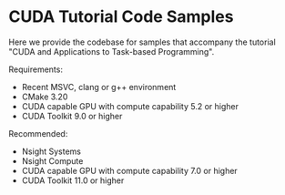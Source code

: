 # CUDA Tutorial Code Samples

Here we provide the codebase for samples that accompany the tutorial "CUDA and Applications to Task-based Programming". 

Requirements:

* Recent MSVC, clang or g++ environment
* CMake 3.20
* CUDA capable GPU with compute capability 5.2 or higher
* CUDA Toolkit 9.0 or higher

Recommended:

* Nsight Systems
* Nsight Compute
* CUDA capable GPU with compute capability 7.0 or higher
* CUDA Toolkit 11.0 or higher